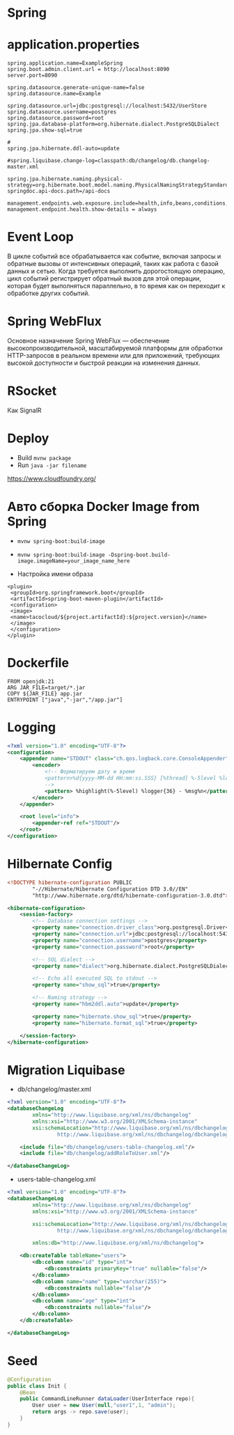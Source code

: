 # Spring

# application.properties

```
spring.application.name=ExampleSpring
spring.boot.admin.client.url = http://localhost:8090
server.port=8090

spring.datasource.generate-unique-name=false
spring.datasource.name=Example

spring.datasource.url=jdbc:postgresql://localhost:5432/UserStore
spring.datasource.username=postgres
spring.datasource.password=root
spring.jpa.database-platform=org.hibernate.dialect.PostgreSQLDialect
spring.jpa.show-sql=true

#
spring.jpa.hibernate.ddl-auto=update

#spring.liquibase.change-log=classpath:db/changelog/db.changelog-master.xml

spring.jpa.hibernate.naming.physical-strategy=org.hibernate.boot.model.naming.PhysicalNamingStrategyStandardImpl
springdoc.api-docs.path=/api-docs

management.endpoints.web.exposure.include=health,info,beans,conditions,mappings,loggers
management.endpoint.health.show-details = always
```


# Event Loop

В цикле событий все обрабатывается как событие, включая запросы и обратные вызовы
от интенсивных операций, таких как работа с базой данных и сетью. Когда требуется выполнить дорогостоящую операцию, цикл событий регистрирует обратный вызов для этой операции, которая будет выполняться
параллельно, в то время как он переходит к обработке других событий.

# Spring WebFlux

Основное назначение Spring WebFlux — обеспечение высокопроизводительной, масштабируемой платформы для обработки HTTP-запросов в реальном времени или для приложений, требующих высокой доступности и быстрой реакции на изменения данных.

# RSocket

Как SignalR

# Deploy

- Build ```mvnw package```
- Run  ```java -jar filename```


https://www.cloudfoundry.org/

# Авто сборка Docker Image from Spring

- ```mvnw spring-boot:build-image```
- ```mvnw spring-boot:build-image -Dspring-boot.build-image.imageName=your_image_name_here```

- Настройка имени образа

```xnl
<plugin>
 <groupId>org.springframework.boot</groupId>
 <artifactId>spring-boot-maven-plugin</artifactId>
 <configuration>
 <image>
 <name>tacocloud/${project.artifactId}:${project.version}</name>
 </image>
 </configuration>
</plugin>
```

# Dockerfile

```
FROM openjdk:21
ARG JAR_FILE=target/*.jar
COPY ${JAR_FILE} app.jar
ENTRYPOINT ["java","-jar","/app.jar"]
```

# Logging

```xml
<?xml version="1.0" encoding="UTF-8"?>
<configuration>
    <appender name="STDOUT" class="ch.qos.logback.core.ConsoleAppender">
        <encoder>
            <!-- Форматируем дату и время
            <pattern>%d{yyyy-MM-dd HH:mm:ss.SSS} [%thread] %-5level %logger{36} - %msg%n</pattern>
            -->
            <pattern> %highlight(%-5level) %logger{36} - %msg%n</pattern>
        </encoder>
    </appender>

    <root level="info">
        <appender-ref ref="STDOUT"/>
    </root>
</configuration>
```
# Hilbernate Config

```xml
<!DOCTYPE hibernate-configuration PUBLIC
        "-//Hibernate/Hibernate Configuration DTD 3.0//EN"
        "http://www.hibernate.org/dtd/hibernate-configuration-3.0.dtd">

<hibernate-configuration>
    <session-factory>
        <!-- Database connection settings -->
        <property name="connection.driver_class">org.postgresql.Driver</property>
        <property name="connection.url">jdbc:postgresql://localhost:5432/UserStore</property>
        <property name="connection.username">postgres</property>
        <property name="connection.password">root</property>

        <!-- SQL dialect -->
        <property name="dialect">org.hibernate.dialect.PostgreSQLDialect</property>

        <!-- Echo all executed SQL to stdout -->
        <property name="show_sql">true</property>

        <!-- Naming strategy -->
        <property name="hbm2ddl.auto">update</property>

        <property name="hibernate.show_sql">true</property>
        <property name="hibernate.format_sql">true</property>

    </session-factory>
</hibernate-configuration>

```

# Migration Liquibase

- db/changelog/master.xml

```xml
<?xml version="1.0" encoding="UTF-8"?>
<databaseChangeLog
        xmlns="http://www.liquibase.org/xml/ns/dbchangelog"
        xmlns:xsi="http://www.w3.org/2001/XMLSchema-instance"
        xsi:schemaLocation="http://www.liquibase.org/xml/ns/dbchangelog
                http://www.liquibase.org/xml/ns/dbchangelog/dbchangelog-3.8.xsd">

    <include file="db/changelog/users-table-changelog.xml"/>
    <include file="db/changelog/addRoleToUser.xml"/>

</databaseChangeLog>
```

- users-table-changelog.xml
```xml
<?xml version="1.0" encoding="UTF-8"?>
<databaseChangeLog
        xmlns="http://www.liquibase.org/xml/ns/dbchangelog"
        xmlns:xsi="http://www.w3.org/2001/XMLSchema-instance"

        xsi:schemaLocation="http://www.liquibase.org/xml/ns/dbchangelog
                http://www.liquibase.org/xml/ns/dbchangelog/dbchangelog-3.8.xsd"

        xmlns:db="http://www.liquibase.org/xml/ns/dbchangelog">

    <db:createTable tableName="users">
        <db:column name="id" type="int">
            <db:constraints primaryKey="true" nullable="false"/>
        </db:column>
        <db:column name="name" type="varchar(255)">
            <db:constraints nullable="false"/>
        </db:column>
        <db:column name="age" type="int">
            <db:constraints nullable="false"/>
        </db:column>
    </db:createTable>

</databaseChangeLog>
```

# Seed

```java
@Configuration
public class Init {
    @Bean
    public CommandLineRunner dataLoader(UserInterface repo){
        User user = new User(null,"user1",1, "admin");
        return args -> repo.save(user);
    }
}
```

